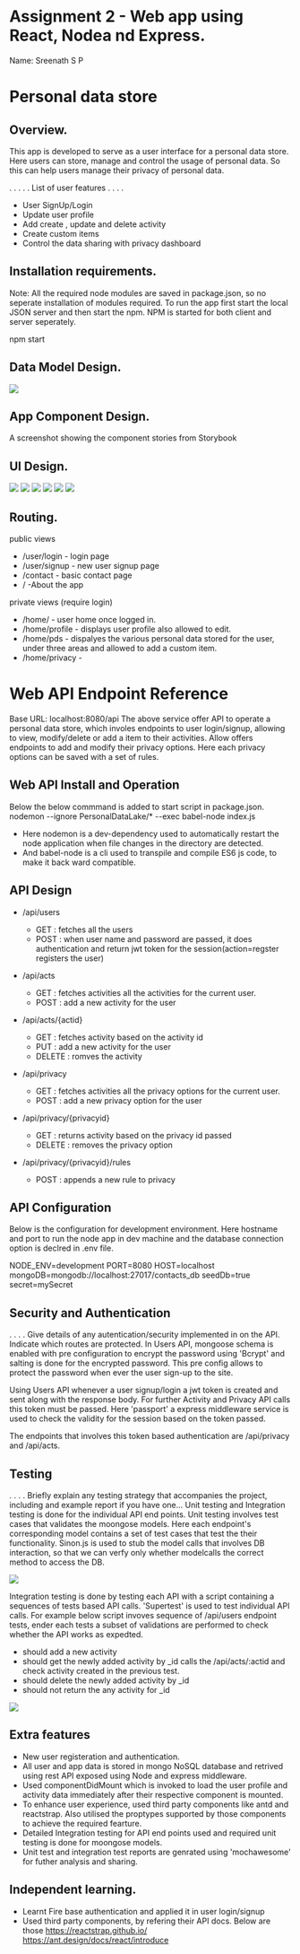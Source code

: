 # Assignment 2 - Web app using React, Nodea nd Express.

Name: Sreenath S P

# Personal data store

## Overview.

This app is developed to serve as a user interface for a personal data store. Here users can store, manage and control the usage of personal data. So this can help users manage their privacy of personal data.


 . . . . . List of user features  . . . . 
 
 + User SignUp/Login
 + Update user profile
 + Add create , update and delete activity
 + Create custom items
 + Control the data sharing with privacy dashboard  
 

## Installation requirements.

Note: All the required node modules are saved in package.json, so no seperate installation of modules required. To run the app first start the local JSON server and then start the npm. NPM is started for both client and server seperately.

npm start

## Data Model Design.

![][model]

## App Component Design.

A screenshot showing the component stories from Storybook  


## UI Design.

![][image1]
![][image2]
![][image4]
![][image6]
![][image8]
![][image9]

## Routing.

public views

+ /user/login - login page
+ /user/signup - new user signup page
+ /contact - basic contact page
+ / -About the app

private views (require login)

+ /home/ - user home once logged in.
+ /home/profile - displays user profile also allowed to edit.
+ /home/pds - dispalyes the various personal data stored for the user, under three areas and allowed to add a custom item.
+ /home/privacy - 

# Web API Endpoint Reference
Base URL: localhost:8080/api
The above service offer API to operate a personal data store, which involes endpoints to user login/signup, allowing to view, modify/delete  or add a item to their activities. Allow offers endpoints to add and modify their privacy options. Here each privacy options can be saved with a set of rules.

## Web API Install and Operation
Below the below commmand is added to start script in package.json. 
    nodemon --ignore PersonalDataLake/* --exec babel-node index.js

+ Here nodemon is a dev-dependency used to automatically restart the node application when file changes in the directory are detected.
+ And babel-node is a cli used to transpile and compile ES6 js code, to make it back ward compatible.

## API Design

+ /api/users
    + GET : fetches all the users
    + POST : when user name and password are passed, it does authentication and return jwt token for the session(action=regster registers the user)

+ /api/acts
    + GET : fetches activities all the activities for the current user.
    + POST : add a new activity for the user

+ /api/acts/{actid}
    + GET : fetches activity based on the activity id 
    + PUT : add a new activity for the user 
    + DELETE : romves the activity

+ /api/privacy
    + GET : fetches activities all the privacy options for the current user.
    + POST : add a new privacy option for the user

+ /api/privacy/{privacyid}
    + GET : returns activity based on the privacy id passed
    + DELETE : removes the privacy option

+ /api/privacy/{privacyid}/rules
    + POST : appends a new rule to privacy

## API Configuration
Below is the configuration for development environment. Here hostname and port to run the node app in dev machine and the database connection option is declred in .env file.

NODE_ENV=development
PORT=8080
HOST=localhost
mongoDB=mongodb://localhost:27017/contacts_db
seedDb=true
secret=mySecret

## Security and Authentication
. . . . Give details of any autentication/security implemented in on the API. Indicate which routes are protected.
In Users API, mongoose schema is enabled with pre configuration to encrypt the password using 'Bcrypt' and salting is done for the encrypted password. This pre config allows to protect the password when ever the user sign-up to the site.

Using Users API whenever a user signup/login a jwt token is created and sent along with the response body. For further Activity and Privacy API calls this token must be passed. Here 'passport' a express middleware service is used to check the validity for the session based on the token passed.

The endpoints that involves this token based authentication are /api/privacy and /api/acts.

## Testing
. . . . Briefly explain any testing strategy that accompanies the project, including and example report if you have one...
Unit testing and Integration testing is done for the individual API end points. 
Unit testing involves test cases that validates the moongose models. Here each endpoint's corresponding model contains a set of test cases that test the their functionality. Sinon.js is used to stub the model calls that involves DB interaction, so that we can verfy only whether modelcalls the correct method to access the DB.

![][testingimage1]

Integration testing is done by testing each API with a script containing a sequences of tests based API calls. 'Supertest' is used to test individual API calls. For example below script invoves sequence of /api/users endpoint tests, ender each tests a subset of validations are performed to check whether the API works as expedted.

+ should add a new activity
+ should get the newly added activity by _id
    calls the /api/acts/:actid and check activity created in the previous test.
+ should delete the newly added activity by _id
+ should not return the any activity for _id 

![][testingimage2]

## Extra features

+ New user registeration and authentication.
+ All user and app data is stored in mongo NoSQL database and retrived using rest API exposed using Node and express middleware.
+ Used componentDidMount which is invoked to load the user profile and activity data  immediately after their respective component is mounted.
+ To enhance user experience, used third party components like antd and reactstrap. Also utilised the proptypes supported by those components to achieve the required fearture. 
+ Detailed Integration testing for API end points used and required unit testing is done for moongose models.
+ Unit test and integration test reports are genrated using 'mochawesome' for futher analysis and sharing. 


## Independent learning.

+ Learnt Fire base authentication and applied it in user login/signup
+ Used third party components, by refering their API docs. Below are those
https://reactstrap.github.io/
https://ant.design/docs/react/introduce



[model]: ./images/datamodel.PNG
[image1]: ./images/login.PNG
[image2]: ./images/signup.PNG
[image4]: ./images/profile.PNG
[image6]: ./images/activityList.PNG
[image8]: ./images/createitem.PNG
[image9]: ./images/privacyscreen.PNG
[testingimage1]: ./images/unitTest.PNG
[testingimage2]: ./images/integTest.PNG
